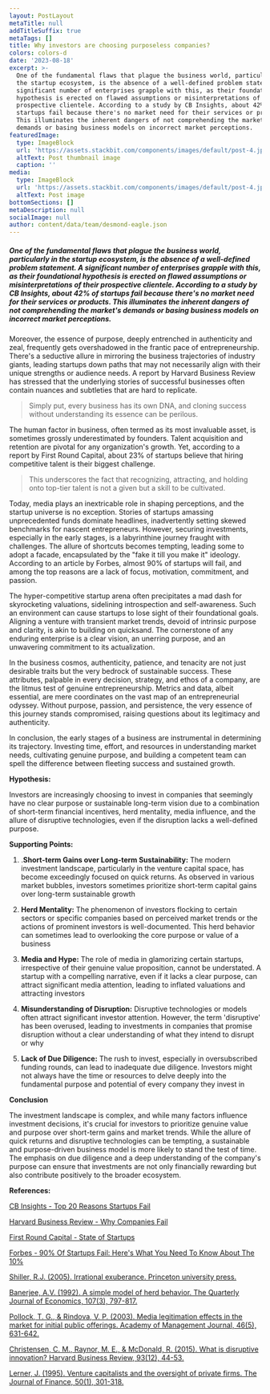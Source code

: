 ```yaml
---
layout: PostLayout
metaTitle: null
addTitleSuffix: true
metaTags: []
title: Why investors are choosing purposeless companies?
colors: colors-d
date: '2023-08-18'
excerpt: >-
  One of the fundamental flaws that plague the business world, particularly in
  the startup ecosystem, is the absence of a well-defined problem statement. A
  significant number of enterprises grapple with this, as their foundational
  hypothesis is erected on flawed assumptions or misinterpretations of their
  prospective clientele. According to a study by CB Insights, about 42% of
  startups fail because there's no market need for their services or products.
  This illuminates the inherent dangers of not comprehending the market's
  demands or basing business models on incorrect market perceptions.
featuredImage:
  type: ImageBlock
  url: 'https://assets.stackbit.com/components/images/default/post-4.jpeg'
  altText: Post thumbnail image
  caption: ''
media:
  type: ImageBlock
  url: 'https://assets.stackbit.com/components/images/default/post-4.jpeg'
  altText: Post image
bottomSections: []
metaDescription: null
socialImage: null
author: content/data/team/desmond-eagle.json
---
```

##### One of the fundamental flaws that plague the business world, particularly in the startup ecosystem, is the absence of a well-defined problem statement. A significant number of enterprises grapple with this, as their foundational hypothesis is erected on flawed assumptions or misinterpretations of their prospective clientele. According to a study by CB Insights, about 42% of startups fail because there's no market need for their services or products. This illuminates the inherent dangers of not comprehending the market's demands or basing business models on incorrect market perceptions.

Moreover, the essence of purpose, deeply entrenched in authenticity and zeal, frequently gets overshadowed in the frantic pace of entrepreneurship. There's a seductive allure in mirroring the business trajectories of industry giants, leading startups down paths that may not necessarily align with their unique strengths or audience needs. A report by Harvard Business Review has stressed that the underlying stories of successful businesses often contain nuances and subtleties that are hard to replicate.

> Simply put, every business has its own DNA, and cloning success without understanding its essence can be perilous.

The human factor in business, often termed as its most invaluable asset, is sometimes grossly underestimated by founders. Talent acquisition and retention are pivotal for any organization's growth. Yet, according to a report by First Round Capital, about 23% of startups believe that hiring competitive talent is their biggest challenge. 

> This underscores the fact that recognizing, attracting, and holding onto top-tier talent is not a given but a skill to be cultivated.

Today, media plays an inextricable role in shaping perceptions, and the startup universe is no exception. Stories of startups amassing unprecedented funds dominate headlines, inadvertently setting skewed benchmarks for nascent entrepreneurs. However, securing investments, especially in the early stages, is a labyrinthine journey fraught with challenges. The allure of shortcuts becomes tempting, leading some to adopt a facade, encapsulated by the "fake it till you make it" ideology. According to an article by Forbes, almost 90% of startups will fail, and among the top reasons are a lack of focus, motivation, commitment, and passion.

The hyper-competitive startup arena often precipitates a mad dash for skyrocketing valuations, sidelining introspection and self-awareness. Such an environment can cause startups to lose sight of their foundational goals. Aligning a venture with transient market trends, devoid of intrinsic purpose and clarity, is akin to building on quicksand. The cornerstone of any enduring enterprise is a clear vision, an unerring purpose, and an unwavering commitment to its actualization.

In the business cosmos, authenticity, patience, and tenacity are not just desirable traits but the very bedrock of sustainable success. These attributes, palpable in every decision, strategy, and ethos of a company, are the litmus test of genuine entrepreneurship. Metrics and data, albeit essential, are mere coordinates on the vast map of an entrepreneurial odyssey. Without purpose, passion, and persistence, the very essence of this journey stands compromised, raising questions about its legitimacy and authenticity.

In conclusion, the early stages of a business are instrumental in determining its trajectory. Investing time, effort, and resources in understanding market needs, cultivating genuine purpose, and building a competent team can spell the difference between fleeting success and sustained growth.

**Hypothesis:**

Investors are increasingly choosing to invest in companies that seemingly have no clear purpose or sustainable long-term vision due to a combination of short-term financial incentives, herd mentality, media influence, and the allure of disruptive technologies, even if the disruption lacks a well-defined purpose.

**Supporting Points:**

1.  .**Short-term Gains over Long-term Sustainability:** The modern investment landscape, particularly in the venture capital space, has become exceedingly focused on quick returns. As observed in various market bubbles, investors sometimes prioritize short-term capital gains over long-term sustainable growth

2.  **Herd Mentality:** The phenomenon of investors flocking to certain sectors or specific companies based on perceived market trends or the actions of prominent investors is well-documented. This herd behavior can sometimes lead to overlooking the core purpose or value of a business

3.  **Media and Hype:** The role of media in glamorizing certain startups, irrespective of their genuine value proposition, cannot be understated. A startup with a compelling narrative, even if it lacks a clear purpose, can attract significant media attention, leading to inflated valuations and attracting investors

4.  **Misunderstanding of Disruption:** Disruptive technologies or models often attract significant investor attention. However, the term 'disruptive' has been overused, leading to investments in companies that promise disruption without a clear understanding of what they intend to disrupt or why

5.  **Lack of Due Diligence:** The rush to invest, especially in oversubscribed funding rounds, can lead to inadequate due diligence. Investors might not always have the time or resources to delve deeply into the fundamental purpose and potential of every company they invest in

**Conclusion**

The investment landscape is complex, and while many factors influence investment decisions, it's crucial for investors to prioritize genuine value and purpose over short-term gains and market trends. While the allure of quick returns and disruptive technologies can be tempting, a sustainable and purpose-driven business model is more likely to stand the test of time. The emphasis on due diligence and a deep understanding of the company's purpose can ensure that investments are not only financially rewarding but also contribute positively to the broader ecosystem.

**References:**

[CB Insights - Top 20 Reasons Startups Fail](https://www.cbinsights.com/research/startup-failure-reasons-top/)

[Harvard Business Review - Why Companies Fail](https://hbr.org/2013/05/why-companies-fail-and-how-their-founders-can-bounce-back)

[First Round Capital - State of Startups](https://stateofstartups.firstround.com/)

[Forbes - 90% Of Startups Fail: Here's What You Need To Know About The 10%](https://www.forbes.com/sites/neilpatel/2015/01/16/90-of-startups-will-fail-heres-what-you-need-to-know-about-the-10/?sh=6e4298486649)

[Shiller, R.J. (2005). Irrational exuberance. Princeton university press.](https://press.princeton.edu/books/paperback/9780691166261/irrational-exuberance)

[Banerjee, A.V. (1992). A simple model of herd behavior. The Quarterly Journal of Economics, 107(3), 797-817.](https://www.jstor.org/stable/2118364)

[Pollock, T. G., & Rindova, V. P. (2003). Media legitimation effects in the market for initial public offerings. Academy of Management Journal, 46(5), 631-642.](https://journals.aom.org/doi/10.5465/30040690)

[Christensen, C. M., Raynor, M. E., & McDonald, R. (2015). What is disruptive innovation? Harvard Business Review, 93(12), 44-53.](https://hbr.org/2015/12/what-is-disruptive-innovation)

[Lerner, J. (1995). Venture capitalists and the oversight of private firms. The Journal of Finance, 50(1), 301-318.](https://www.jstor.org/stable/2329243)
